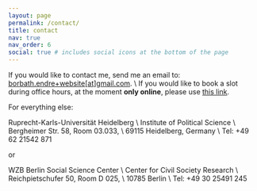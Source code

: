 ```yaml
---
layout: page
permalink: /contact/
title: contact
nav: true
nav_order: 6
social: true # includes social icons at the bottom of the page
---
```


If you would like to contact me, send me an email to: [borbath.endre+website[at]gmail.com](mailto:borbath.endre+website@gmail.com). \\
If you would like to book a slot during office hours, at the moment __only online__, please use <a href="https://calendly.com/endre-borbath/office-hour" target="_blank">this link</a>.

For everything else:

Ruprecht-Karls-Universität Heidelberg \\
Institute of Political Science \\
Bergheimer Str. 58, Room 03.033, \\
69115 Heidelberg, Germany \\
Tel: +49 62 21542 871

or

WZB Berlin Social Science Center \\
Center for Civil Society Research \\
Reichpietschufer 50, Room D 025, \\
10785 Berlin \\
Tel: +49 30 25491 245 

